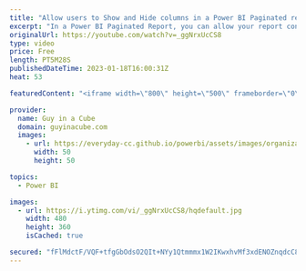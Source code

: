 ```yaml
---
title: "Allow users to Show and Hide columns in a Power BI Paginated report!"
excerpt: "In a Power BI Paginated Report, you can allow your report consumers to customize what they see in the report such as which columns they want in their table or matrix. Patrick shows you how!  Sample RDLs: https://github.com/guyinacube/demo-files/blob/master/video%20demos/RDL/20230118%20-%20Paginated%20Show%20Hide%20Columns.zip"
originalUrl: https://youtube.com/watch?v=_ggNrxUcCS8
type: video
price: Free
length: PT5M28S
publishedDateTime: 2023-01-18T16:00:31Z
heat: 53

featuredContent: "<iframe width=\"800\" height=\"500\" frameborder=\"0\" src=\"https://www.youtube.com/embed/_ggNrxUcCS8\" allow=\"accelerometer; autoplay; encrypted-media; gyroscope; picture-in-picture\" allowfullscreen></iframe>"

provider:
  name: Guy in a Cube
  domain: guyinacube.com
  images:
    - url: https://everyday-cc.github.io/powerbi/assets/images/organizations/guyinacube.com-50x50.jpg
      width: 50
      height: 50

topics:
  - Power BI

images:
  - url: https://i.ytimg.com/vi/_ggNrxUcCS8/hqdefault.jpg
    width: 480
    height: 360
    isCached: true

secured: "fFlMdctF/VQF+tfgGbOdsO2QIt+NYy1Qtmmmx1W2IKwxhvMf3xdENOZnqdcC8kXoh+BSvPkuFSf/daUZuKMkuvG+5tBkK0hKB+CQG+GQWDC/UbIjZ+u7XDTYg1BExIV+Jp97lNUpy6+/+JfPWty24ROr23NIUb3QlvXmy+VPTpjp6OFLB1TAmvDssoylrJfsnwK1yfI9qACD1YDgiD/3UkohTP9cEnsMEq/8kOPiJIGh+s+YZ7s5AVl9DE5/muwCSs1mjAFfOyV1jUM8xdjmkkj28iHaRgQmn3VB9wCnrcN9f2tHhCzVLprmzxV2IOY887lrn5QOmKJNnkCcNdeArnI47sHfldv3mi4OKBCIQQLemQQcJ147UeZa/jFP8jQtK/kiZhPLe0My1K00tCfa8l+V8BScojpv0e+OWDqtnGg=;km+phx2NDQhvUbW6FEC4VA=="
---
```


